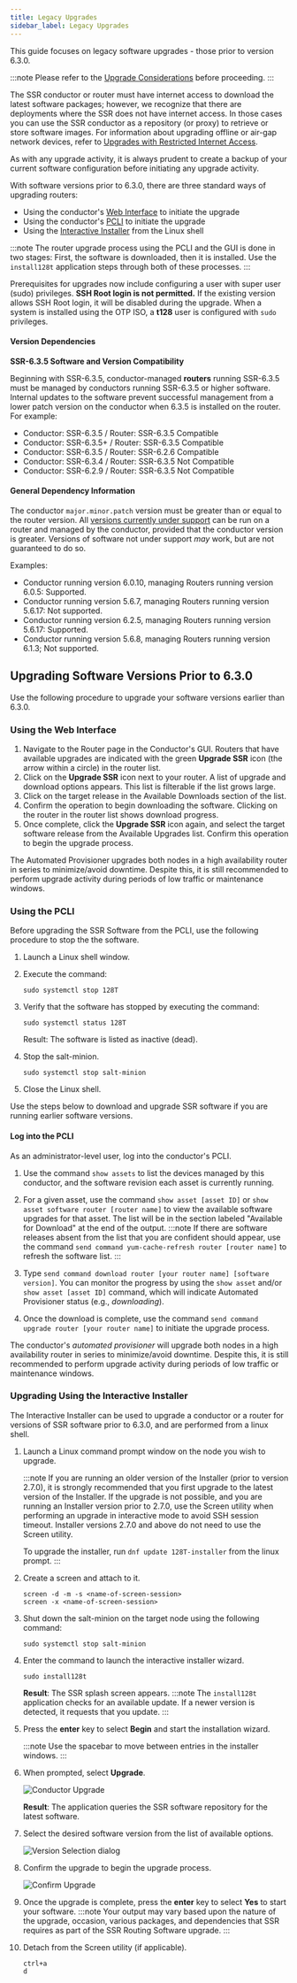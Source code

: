 ```yaml
---
title: Legacy Upgrades
sidebar_label: Legacy Upgrades
---
```


This guide focuses on legacy software upgrades - those prior to version 6.3.0.

:::note
Please refer to the [Upgrade Considerations](intro_upgrade_considerations.md) before proceeding.
:::

The SSR conductor or router must have internet access to download the latest software packages; however, we recognize that there are deployments where the SSR does not have internet access. In those cases you can use the SSR conductor as a repository (or proxy) to retrieve or store software images. For information about upgrading offline or air-gap network devices, refer to [Upgrades with Restricted Internet Access](upgrade_restricted_access.md).

As with any upgrade activity, it is always prudent to create a backup of your current software configuration before initiating any upgrade activity.

With software versions prior to 6.3.0, there are three standard ways of upgrading routers:

- Using the conductor's [Web Interface](#using-the-web-interface) to initiate the upgrade
- Using the conductor's [PCLI](#using-the-pcli) to initiate the upgrade
- Using the [Interactive Installer](#upgrading-using-the-interactive-installer) from the Linux shell

:::note
The router upgrade process using the PCLI and the GUI is done in two stages: First, the software is downloaded, then it is installed. Use the `install128t` application steps through both of these processes.
:::

Prerequisites for upgrades now include configuring a user with super user (sudo) privileges. **SSH Root login is not permitted.** If the existing version allows SSH Root login, it will be disabled during the upgrade. When a system is installed using the OTP ISO, a **t128** user is configured with `sudo` privileges. 

#### Version Dependencies

**SSR-6.3.5 Software and Version Compatibility** 

Beginning with SSR-6.3.5, conductor-managed **routers** running SSR-6.3.5 must be managed by conductors running SSR-6.3.5 or higher software. Internal updates to the software prevent successful management from a lower patch version on the conductor when 6.3.5 is installed on the router. For example:

- Conductor: SSR-6.3.5 / Router: SSR-6.3.5 Compatible
- Conductor: SSR-6.3.5+ / Router: SSR-6.3.5 Compatible
- Conductor: SSR-6.3.5 / Router: SSR-6.2.6 Compatible
- Conductor: SSR-6.3.4 / Router: SSR-6.3.5 Not Compatible
- Conductor: SSR-6.2.9 / Router: SSR-6.3.5 Not Compatible

#### General Dependency Information

The conductor `major.minor.patch` version must be greater than or equal to the router version. All [versions currently under support](about_support_policy.md) can be run on a router and managed by the conductor, provided that the conductor version is greater. Versions of software not under support *may* work, but are not guaranteed to do so.  

Examples:
- Conductor running version 6.0.10, managing Routers running version 6.0.5: Supported.
- Conductor running version 5.6.7, managing Routers running version 5.6.17: Not supported.
- Conductor running version 6.2.5, managing Routers running version 5.6.17: Supported.
- Conductor running version 5.6.8, managing Routers running version 6.1.3; Not supported.

## Upgrading Software Versions Prior to 6.3.0

Use the following procedure to upgrade your software versions earlier than 6.3.0.

### Using the Web Interface

1. Navigate to the Router page in the Conductor's GUI. Routers that have available upgrades are indicated with the green **Upgrade SSR** icon (the arrow within a circle) in the router list.
2. Click on the **Upgrade SSR** icon next to your router. A list of upgrade and download options appears. This list is filterable if the list grows large.
3. Click on the target release in the Available Downloads section of the list. 
4. Confirm the operation to begin downloading the software. Clicking on the router in the router list shows download progress.
5. Once complete, click the **Upgrade SSR** icon again, and select the target software release from the Available Upgrades list. Confirm this operation to begin the upgrade process.

The Automated Provisioner upgrades both nodes in a high availability router in series to minimize/avoid downtime. Despite this, it is still recommended to perform upgrade activity during periods of low traffic or maintenance windows.

### Using the PCLI

Before upgrading the SSR Software from the PCLI, use the following procedure to stop the the software.

1. Launch a Linux shell window.
2. Execute the command: 

   `sudo systemctl stop 128T`

3. Verify that the software has stopped by executing the command:

   `sudo systemctl status 128T`

   Result: The software is listed as inactive (dead).

4. Stop the salt-minion.

   `sudo systemctl stop salt-minion`
   
5. Close the Linux shell.

Use the steps below to download and upgrade SSR software if you are running earlier software versions.

#### Log into the PCLI

As an administrator-level user, log into the conductor's PCLI.

1. Use the command `show assets` to list the devices managed by this conductor, and the software revision each asset is currently running.

2. For a given asset, use the command `show asset [asset ID]` or `show asset software router [router name]`  to view the available software upgrades for that asset. The list will be in the section labeled "Available for Download" at the end of the output.
   :::note
   If there are software releases absent from the list that you are confident should appear, use the command `send command yum-cache-refresh router [router name]` to refresh the software list.
   :::

3. Type `send command download router [your router name] [software version]`. You can monitor the progress by using the `show asset` and/or `show asset [asset ID]` command, which will indicate Automated Provisioner status (e.g., *downloading*).

4. Once the download is complete, use the command `send command upgrade router [your router name]` to initiate the upgrade process.

The conductor's _automated provisioner_ will upgrade both nodes in a high availability router in series to minimize/avoid downtime. Despite this, it is still recommended to perform upgrade activity during periods of low traffic or maintenance windows.

### Upgrading Using the Interactive Installer

The Interactive Installer can be used to upgrade a conductor or a router for versions of SSR software prior to 6.3.0, and are performed from a linux shell. 

1. Launch a Linux command prompt window on the node you wish to upgrade.

   :::note
   If you are running an older version of the Installer (prior to version 2.7.0), it is strongly recommended that you first upgrade to the latest version of the Installer. If the upgrade is not possible, and you are running an Installer version prior to 2.7.0, use the Screen utility when performing an upgrade in interactive mode to avoid SSH session timeout. Installer versions 2.7.0 and above do not need to use the Screen utility.

   To upgrade the installer, run `dnf update 128T-installer` from the linux prompt.
   :::

2. Create a screen and attach to it.
   ```
   screen -d -m -s <name-of-screen-session>
   screen -x <name-of-screen-session>
   ```
3. Shut down the salt-minion on the target node using the following command:

   ```
   sudo systemctl stop salt-minion
   ```
4. Enter the command to launch the interactive installer wizard.

   ```
   sudo install128t
   ```

   **Result**: The SSR splash screen appears.
   :::note
   The `install128t` application checks for an available update. If a newer version is detected, it requests that you update. 
   :::

5. Press the **enter** key to select **Begin** and start the installation wizard.

   :::note
   Use the spacebar to move between entries in the installer windows.
   :::

6. When prompted, select **Upgrade**.
   
   ![Conductor Upgrade](/img/conductor_upgrade1.png)

   **Result**: The application queries the SSR software repository for the latest software.

7. Select the desired software version from the list of available options.

   ![Version Selection dialog](/img/conductor_upgrade2_version.png)

8. Confirm the upgrade to begin the upgrade process.

   ![Confirm Upgrade](/img/conductor_upgrade3_confirm.png)

9. Once the upgrade is complete, press the **enter** key to select **Yes** to start your software.
   :::note
   Your output may vary based upon the nature of the upgrade, occasion, various packages, and dependencies that SSR requires as part of the SSR Routing Software upgrade.
   :::
   
9. Detach from the Screen utility (if applicable).
   ```
   ctrl+a
   d
   ```

